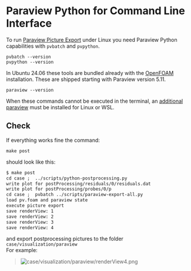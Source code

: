 Paraview Python for Command Line Interface
======================================================================

To run [Paraview Picture Export](../../scripts/paraview-export-all.py) under Linux you need Paraview Python capabilities with `pvbatch` and `pvpython`. 

    pvbatch --version
    pvpython --version


In Ubuntu 24.06 these tools are bundled already with the [OpenFOAM](openfoam.md) installation. 
These are shipped starting with Paraview version 5.11. 

    paraview --version


When these commands cannot be executed in the terminal, an [additional paraview](paraview.linux.manual.md) must be installed for Linux or WSL.  



Check
------------------------------------------------------------

If everything works fine the command: 

    make post


should look like this:  
~~~txt
$ make post 
cd case ;  ../scripts/python-postprocessing.py
write plot for postProcessing/residuals/0/residuals.dat
write plot for postProcessing/probes/0/p
cd case ;  pvbatch ../scripts/paraview-export-all.py
load pv.foam and paraview state
execute picture export
save renderView: 1
save renderView: 2
save renderView: 3
save renderView: 4
~~~


and export postprocessing pictures to the folder `case/visualization/paraview`  
For example:  

> ![case/visualization/paraview/renderView4.png](../../case/visualization/paraview/renderView4.png)  
